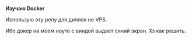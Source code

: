 **Изучаю Docker**

Использую эту репу для диплоя не VPS.

Ибо докер на моем ноуте с виндой выдает синий экран. Хз как решить.



